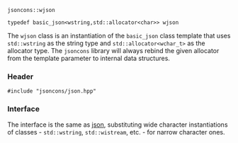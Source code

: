     jsoncons::wjson

    typedef basic_json<wstring,std::allocator<char>> wjson

The `wjson` class is an instantiation of the `basic_json` class template that uses `std::wstring` as the string type
and `std::allocator<wchar_t>` as the allocator type. The `jsoncons` library will always rebind the given allocator from the template parameter to internal data structures.

### Header

    #include "jsoncons/json.hpp"

### Interface

The interface is the same as [json](json), substituting wide character instantiations of classes - `std::wstring`, `std::wistream`, etc. - for narrow character ones.
